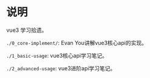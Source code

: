 # 说明

vue3 学习拾遗。

`./0_core-implement/`: Evan You讲解vue3核心api的实现。

`./1_basic-usage`: vue3核心api学习笔记。

`./2_advanced-usage`: vue3进阶api学习笔记。

